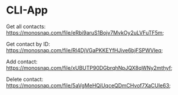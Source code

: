 # CLI-App

Get all contacts: https://monosnap.com/file/eRbi9aruS1Bojv7MvkOy2uLVFuTF5m;

Get contact by ID: https://monosnap.com/file/Rl4DjVGaPKKEYfHJive6bjFSPWVleq;

Add contact: https://monosnap.com/file/xUBUTP90DGbrqhNpJQX8qWNy2mthyf;

Delete contact: https://monosnap.com/file/5aVgMeHQiUqceQDmCHvof7XaCUle63;